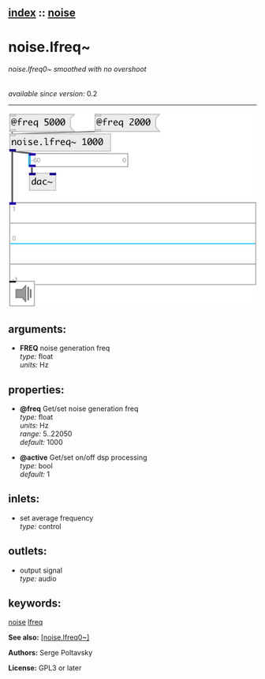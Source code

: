 [index](index.html) :: [noise](category_noise.html)
---

# noise.lfreq~

###### noise.lfreq0~ smoothed with no overshoot

*available since version:* 0.2

---




[![example](../examples/img/noise.lfreq~.jpg)](../examples/pd/noise.lfreq~.pd)



## arguments:

* **FREQ**
noise generation freq<br>
_type:_ float<br>
_units:_ Hz<br>





## properties:

* **@freq** 
Get/set noise generation freq<br>
_type:_ float<br>
_units:_ Hz<br>
_range:_ 5..22050<br>
_default:_ 1000<br>

* **@active** 
Get/set on/off dsp processing<br>
_type:_ bool<br>
_default:_ 1<br>



## inlets:

* set average frequency<br>
_type:_ control



## outlets:

* output signal<br>
_type:_ audio



## keywords:

[noise](keywords/noise.html)
[lfreq](keywords/lfreq.html)



**See also:**
[\[noise.lfreq0~\]](noise.lfreq0~.html)




**Authors:** Serge Poltavsky




**License:** GPL3 or later





